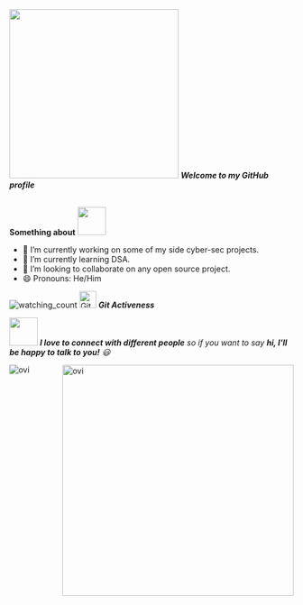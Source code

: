 <img src="https://media.giphy.com/media/GbNb7SVG0TcDxTFy6A/giphy.gif" width="300px">
<em><b>Welcome to my GitHub profile</b></em><br><br>
<p><b>Something about</b> <img src="https://media.giphy.com/media/J4bOqeJErzOJlJ9bOb/giphy.gif" width="50">&nbsp;</p>

- 🔭 I’m currently working on some of my side cyber-sec projects.<br>
- 🌱 I’m currently learning DSA.<br>
- 👯 I’m looking to collaborate on any open source project.<br>
- 😄 Pronouns: He/Him<br>

<img src="https://komarev.com/ghpvc/?username=pratul-maurya&color=blue&style=flat-square" alt="watching_count" />
<img src="https://media.giphy.com/media/W5eoZHPpUx9sapR0eu/giphy.gif" width="30" alt="Git"/>&nbsp;<i><b>Git Activeness</b></i></p>


<img src="https://media.giphy.com/media/LnQjpWaON8nhr21vNW/giphy.gif" width="50"> <em><b>I love to connect with different people</b> so if you want to say <b>hi, I'll be happy to talk to you!</b> 😃</em><br>
<p><img align="left" src="https://github-readme-stats.vercel.app/api/top-langs?username=pratul-maurya&show_icons=true&locale=en&layout=compact&theme=github_dark" alt="ovi" /></p>
<p>&nbsp;<img align="right" src="https://github-readme-stats.vercel.app/api?username=pratul-maurya&show_icons=true&locale=en&theme=github_dark" alt="ovi" width="410" /></p>
<br><br><br><br><br>
<!--
**pratul-maurya/pratul-maurya** is a ✨ _special_ ✨ repository because its `README.md` (this file) appears on your GitHub profile.

Here are some ideas to get you started:

- 🔭 I’m currently working on ...
- 🌱 I’m currently learning ...
- 👯 I’m looking to collaborate on ...
- 🤔 I’m looking for help with ...
- 💬 Ask me about ...
- 📫 How to reach me: ...
- 😄 Pronouns: ...
- ⚡ Fun fact: ...
-->
